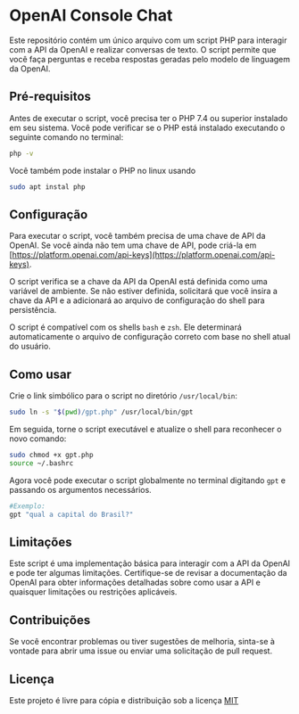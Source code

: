 # OpenAI Console Chat

Este repositório contém um único arquivo com um script PHP para interagir com a API da OpenAI e realizar conversas de texto. O script permite que você faça perguntas e receba respostas geradas pelo modelo de linguagem da OpenAI.

## Pré-requisitos

Antes de executar o script, você precisa ter o PHP 7.4 ou superior instalado em seu sistema. Você pode verificar se o PHP está instalado executando o seguinte comando no terminal:
```bash
php -v
```

Você também pode instalar o PHP no linux usando 
```bash
sudo apt instal php
```

## Configuração
Para executar o script, você também precisa de uma chave de API da OpenAI. Se você ainda não tem uma chave de API, pode criá-la em [https://platform.openai.com/api-keys](https://platform.openai.com/api-keys).

O script verifica se a chave da API da OpenAI está definida como uma variável de ambiente. Se não estiver definida, solicitará que você insira a chave da API e a adicionará ao arquivo de configuração do shell para persistência.

O script é compatível com os shells `bash` e `zsh`. Ele determinará automaticamente o arquivo de configuração correto com base no shell atual do usuário.

## Como usar

Crie o link simbólico para o script no diretório `/usr/local/bin`:
```bash
sudo ln -s "$(pwd)/gpt.php" /usr/local/bin/gpt
```

Em seguida, torne o script executável e atualize o shell para reconhecer o novo comando:
```bash
sudo chmod +x gpt.php
source ~/.bashrc
```

Agora você pode executar o script globalmente no terminal digitando `gpt` e passando os argumentos necessários.
```bash
#Exemplo:
gpt "qual a capital do Brasil?"
```

## Limitações

Este script é uma implementação básica para interagir com a API da OpenAI e pode ter algumas limitações. Certifique-se de revisar a documentação da OpenAI para obter informações detalhadas sobre como usar a API e quaisquer limitações ou restrições aplicáveis.

## Contribuições

Se você encontrar problemas ou tiver sugestões de melhoria, sinta-se à vontade para abrir uma issue ou enviar uma solicitação de pull request.

## Licença

Este projeto é livre para cópia e distribuição sob a licença [MIT](LICENSE)
